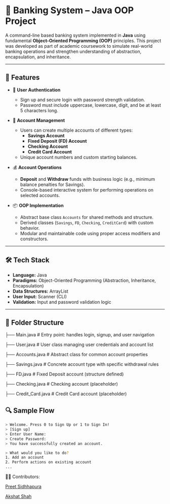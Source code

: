 # 🏦 Banking System – Java OOP Project

A command-line based banking system implemented in **Java** using fundamental **Object-Oriented Programming (OOP)** principles. This project was developed as part of academic coursework to simulate real-world banking operations and strengthen understanding of abstraction, encapsulation, and inheritance.

---

## 🚀 Features

- 🔐 **User Authentication**
  - Sign up and secure login with password strength validation.
  - Password must include uppercase, lowercase, digit, and be at least 5 characters long.

- 🧾 **Account Management**
  - Users can create multiple accounts of different types:
    - **Savings Account**
    - **Fixed Deposit (FD) Account**
    - **Checking Account**
    - **Credit Card Account**
  - Unique account numbers and custom starting balances.

- 💰 **Account Operations**
  - **Deposit** and **Withdraw** funds with business logic (e.g., minimum balance penalties for Savings).
  - Console-based interactive system for performing operations on selected accounts.

- 📦 **OOP Implementation**
  - Abstract base class `Accounts` for shared methods and structure.
  - Derived classes (`Savings`, `FD`, `Checking`, `CreditCard`) with custom behavior.
  - Modular and maintainable code using proper access modifiers and constructors.

---

## 🛠 Tech Stack

- **Language:** Java  
- **Paradigms:** Object-Oriented Programming (Abstraction, Inheritance, Encapsulation)  
- **Data Structures:** ArrayList  
- **User Input:** Scanner (CLI)  
- **Validation:** Input and password validation logic

---

## 📁 Folder Structure

├── Main.java # Entry point: handles login, signup, and user navigation

├── User.java # User class managing user credentials and account list

├── Accounts.java # Abstract class for common account properties

├── Savings.java # Concrete account type with specific withdrawal rules

├── FD.java # Fixed Deposit account (structure defined)

├── Checking.java # Checking account (placeholder)

├── Credit_Card.java # Credit Card account (placeholder)



## 🔍 Sample Flow

```bash
> Welcome. Press 0 to Sign Up or 1 to Sign In!
> [Sign up]
> Enter User Name:
> Create Password:
> You have successfully created an account.

> What would you like to do?
1. Add an account
2. Perform actions on existing account
...
```

👨‍💻 Contributors:

[Preet Sidhhapura](https://github.com/Preet2204)

[Akshat Shah](https://github.com/Akshat1815)

